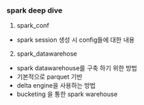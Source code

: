 ### spark deep dive

1. spark_conf
  - spark session 생성 시  config들에 대한 내용


2. spark_datawarehose
  - spark datawarehouse를 구축 하기 위한 방법
  - 기본적으로 parquet 기반
  - delta engine을 사용하는 방법
  - bucketing 을 통한 spark warehouse 

